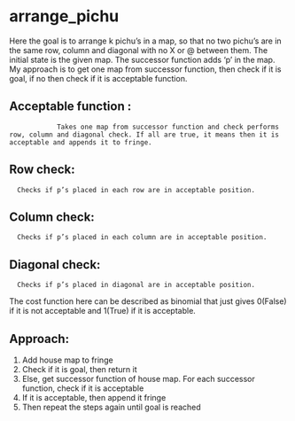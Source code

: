 # arrange_pichu
Here the goal is to arrange k pichu’s in a map, so that no two pichu’s are in the same row, column and diagonal with no X or @ between them. The initial state is the given map. The successor function adds ‘p’ in the map. My approach is to get one map from successor function, then check if it is goal, if no then check if it is acceptable function.
## Acceptable function :
                Takes one map from successor function and check performs row, column and diagonal check. If all are true, it means then it is acceptable and appends it to fringe. 
## Row check: 
      Checks if p’s placed in each row are in acceptable position.
## Column check:
      Checks if p’s placed in each column are in acceptable position.
## Diagonal check: 
      Checks if p’s placed in diagonal are in acceptable position.
The cost function here can be described as binomial that just gives 0(False) if it is not acceptable and 1(True) if it is acceptable.
## Approach:
1. Add house map to fringe
2. Check if it is goal, then return it
3. Else, get successor function of house map. For each successor function, check if it is acceptable
4. If it is acceptable, then append it fringe
5. Then repeat the steps again until goal is reached
